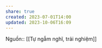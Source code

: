 ```yaml
---
share: true
created: 2023-07-01T14:00
updated: 2023-10-06T16:09
---
```

Nguồn:: [[Tự ngẫm nghĩ, trải nghiệm]]
